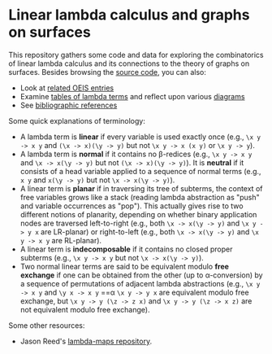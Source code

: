 # Linear lambda calculus and graphs on surfaces

This repository gathers some code and data for exploring the
combinatorics of linear lambda calculus and its connections to the
theory of graphs on surfaces.  Besides browsing the
[source code](src/), you can also:

* Look at [related OEIS entries](doc/oeis.md)
* Examine [tables of lambda terms](tables/) and reflect upon various [diagrams](diagrams/)
* See [bibliographic references](doc/refs.md)

Some quick explanations of terminology:

* A lambda term is **linear** if every variable is used exactly once (e.g., `\x y -> x y` and `(\x -> x)(\y -> y)` but not `\x y -> x (x y)` or `\x y -> y`).
* A lambda term is **normal** if it contains no β-redices (e.g., `\x y -> x y` and `\x -> x(\y -> y)` but not `(\x -> x)(\y -> y)`). It is **neutral** if it consists of a head variable applied to a sequence of normal terms (e.g., `x y` and `x(\y -> y)` but not `\x -> x(\y -> y)`).
* A linear term is **planar** if in traversing its tree of subterms, the context of free variables grows like a stack (reading lambda abstraction as "push" and variable occurrences as "pop"). This actually gives rise to two different notions of planarity, depending on whether binary application nodes are traversed left-to-right (e.g., both `\x -> x(\y -> y)` and `\x y -> y x` are LR-planar) or right-to-left (e.g., both `\x -> x(\y -> y)` and `\x y -> x y` are RL-planar).
* A linear term is **indecomposable** if it contains no closed proper subterms (e.g., `\x y -> x y` but not `\x -> x(\y -> y)`).
* Two normal linear terms are said to be equivalent modulo **free exchange** if one can be obtained from the other (up to α-conversion) by a sequence of permutations of adjacent lambda abstractions (e.g., `\x y -> x y` and `\y x -> x y` ==α `\x y -> y x` are equivalent modulo free exchange, but `\x y -> y (\z -> z x)` and `\x y -> y (\z -> x z)` are not equivalent modulo free exchange).

Some other resources:

* Jason Reed's [lambda-maps repository](https://github.com/jcreedcmu/lambda-maps).
